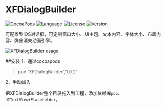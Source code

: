 # XFDialogBuilder

[![CocoaPods](https://img.shields.io/badge/cocoapods-v1.0.2-brightgreen.svg)](http://cocoadocs.org/docsets/XFSettings)
![Language](https://img.shields.io/badge/language-ObjC-orange.svg)
![License](https://img.shields.io/npm/l/express.svg)
![Version](https://img.shields.io/badge/platform-ios6%2B-green.svg)

可配置型IOS对话框，可定制窗口大小、UI主题、文本内容、字体大小、布局内容、弹出消失动画引擎。

![XFDialogBuilder usage](./ScreenShot/usage.gif)

##安装
1、通过cocoapods
> pod 'XFDialogBuilder','1.0.2'

2、手动加入

把XFDialogBuilder整个目录拖入到工程，添加依赖库`pop`、`UITextView+Placeholder`。
